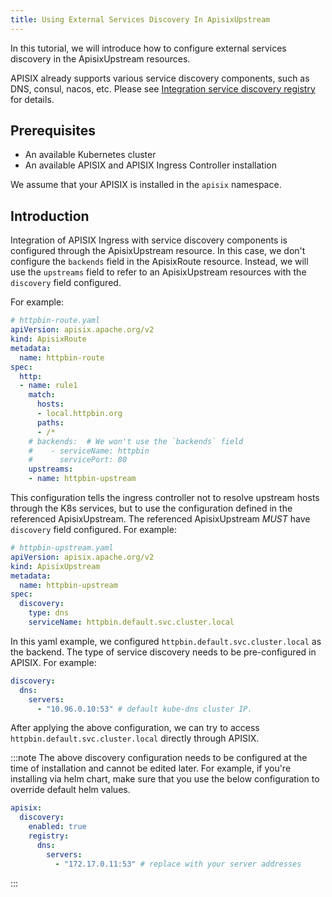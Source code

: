 ```yaml
---
title: Using External Services Discovery In ApisixUpstream
---
```


<!--
#
# Licensed to the Apache Software Foundation (ASF) under one or more
# contributor license agreements.  See the NOTICE file distributed with
# this work for additional information regarding copyright ownership.
# The ASF licenses this file to You under the Apache License, Version 2.0
# (the "License"); you may not use this file except in compliance with
# the License.  You may obtain a copy of the License at
#
#     http://www.apache.org/licenses/LICENSE-2.0
#
# Unless required by applicable law or agreed to in writing, software
# distributed under the License is distributed on an "AS IS" BASIS,
# WITHOUT WARRANTIES OR CONDITIONS OF ANY KIND, either express or implied.
# See the License for the specific language governing permissions and
# limitations under the License.
#
-->

In this tutorial, we will introduce how to configure external services discovery in the ApisixUpstream resources.

APISIX already supports various service discovery components, such as DNS, consul, nacos, etc.
Please see [Integration service discovery registry](https://apisix.apache.org/docs/apisix/discovery/) for details.

## Prerequisites

- An available Kubernetes cluster
- An available APISIX and APISIX Ingress Controller installation

We assume that your APISIX is installed in the `apisix` namespace.

## Introduction

Integration of APISIX Ingress with service discovery components is configured through the ApisixUpstream resource.
In this case, we don't configure the `backends` field in the ApisixRoute resource.
Instead, we will use the `upstreams` field to refer to an ApisixUpstream resources with the `discovery` field configured.

For example:

```yaml
# httpbin-route.yaml
apiVersion: apisix.apache.org/v2
kind: ApisixRoute
metadata:
  name: httpbin-route
spec:
  http:
  - name: rule1
    match:
      hosts:
      - local.httpbin.org
      paths:
      - /*
    # backends:  # We won't use the `backends` field
    #    - serviceName: httpbin
    #      servicePort: 80
    upstreams:
    - name: httpbin-upstream
```

This configuration tells the ingress controller not to resolve upstream hosts through the K8s services, but to use the configuration defined in the referenced ApisixUpstream.
The referenced ApisixUpstream *MUST* have `discovery` field configured. For example:

```yaml
# httpbin-upstream.yaml
apiVersion: apisix.apache.org/v2
kind: ApisixUpstream
metadata:
  name: httpbin-upstream
spec:
  discovery:
    type: dns
    serviceName: httpbin.default.svc.cluster.local
```

In this yaml example, we configured `httpbin.default.svc.cluster.local` as the backend.
The type of service discovery needs to be pre-configured in APISIX. For example:

```yaml
discovery:
  dns:
    servers:
      - "10.96.0.10:53" # default kube-dns cluster IP.
```

After applying the above configuration, we can try to access `httpbin.default.svc.cluster.local` directly through APISIX.

:::note
The above discovery configuration needs to be configured at the time of installation and cannot be edited later. For example, if you're installing via helm chart, make sure that you use the below configuration to override default helm values.

```yaml
apisix:
  discovery:
    enabled: true
    registry:
      dns:
        servers:
          - "172.17.0.11:53" # replace with your server addresses
```

:::
